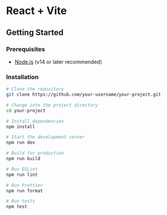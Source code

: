 # React + Vite

## Getting Started

### Prerequisites

- [Node.js](https://nodejs.org/) (v14 or later recommended)

### Installation

```bash
# Clone the repository
git clone https://github.com/your-username/your-project.git

# Change into the project directory
cd your-project

# Install dependencies
npm install

# Start the development server
npm run dev

# Build for production
npm run build

# Run ESLint
npm run lint

# Run Prettier
npm run format

# Run tests
npm test
